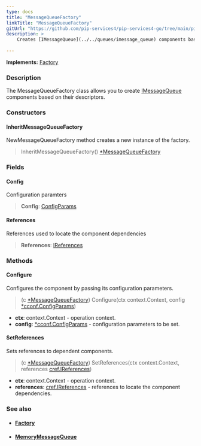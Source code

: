 ```yaml
---
type: docs
title: "MessageQueueFactory"
linkTitle: "MessageQueueFactory"
gitUrl: "https://github.com/pip-services4/pip-services4-go/tree/main/pip-services4-memcached-go"
description: >
    Creates [IMessageQueue](../../queues/imessage_queue) components based on their descriptors.
   
---
```


**Implements:** [Factory](../../../components/build/factory)

### Description

The MessageQueueFactory class allows you to create [IMessageQueue](../../queues/imessage_queue) components based on their descriptors.

### Constructors

#### InheritMessageQueueFactory
NewMessageQueueFactory method creates a new instance of the factory.

> InheritMessageQueueFactory() [*MessageQueueFactory]()

### Fields

<span class="hide-title-link">

#### Config
Configuration paramters

> **Config**: [ConfigParams](../../../components/config/config_params)

#### References
References used to locate the component dependencies
> **References**: [IReferences](../../../components/refer/ireferences) 

</span>

### Methods


#### Configure
Configures the component by passing its configuration parameters.

> (c [*MessageQueueFactory]()) Configure(ctx context.Context, config [*cconf.ConfigParams](../../../components/config/config_params))

- **ctx**: context.Context - operation context.
- **config**: [*cconf.ConfigParams](../../../components/config/config_params) -  configuration parameters to be set.

#### SetReferences
Sets references to dependent components.

> (c [*MessageQueueFactory]()) SetReferences(ctx context.Context, references [cref.IReferences](../../../components/refer/ireferences))

- **ctx**: context.Context - operation context.
- **references**: [cref.IReferences](../../../components/refer/ireferences) - references to locate the component dependencies.


### See also
- #### [Factory](../../../components/build/factory)
- #### [MemoryMessageQueue](../../queues/message_queue)

